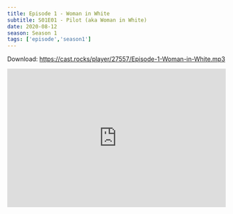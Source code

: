 ```yaml
---
title: Episode 1 - Woman in White
subtitle: S01E01 - Pilot (aka Woman in White)
date: 2020-08-12
season: Season 1
tags: ['episode','season1']
---
```


Download: <a href="https://cast.rocks/player/27557/Episode-1-Woman-in-White.mp3" Alt="Episode 1 - Woman in White">https://cast.rocks/player/27557/Episode-1-Woman-in-White.mp3</a>

<iframe src="https://cast.rocks/player/27557/Episode-1-Woman-in-White.mp3?episodeTitle=Episode%201%20-%20Woman%20in%20White&podcastTitle=Couple%20of%20Idjits&episodeDate=August%2013th%2C%202020&imageURL=https%3A%2F%2Fcast.rocks%2Fhosting%2F27557%2Ffeeds%2FCAURZ.jpg" style="border: none; min-height: 265px; max-height: 320px; max-width: 558px; min-width: 270px; width: 100%; height: 100%;" scrollbars="no"></iframe>
